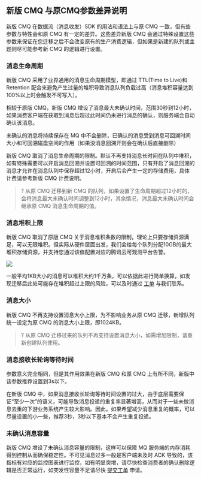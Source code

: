 ##  新版 CMQ 与原CMQ参数差异说明

新版 CMQ 在数据流（消息收发）SDK 的用法和语法上与原 CMQ 一致，但有些参数与特性会和原 CMQ 有一定的差异。这些差异新版 CMQ 会通过特殊设置这些参数来保证在您迁移之后不会改变原有的生产消费逻辑，但如果是新建的队列或主题则尽可能参考新 CMQ 的逻辑进行设置。

### 消息生命周期
新版 CMQ 采用了业界通用的消息生命周期模型，即通过 TTL(Time to Live)和 Retention 配合来避免产生过量的堆积导致消息队列负载过高（消息堆积容量达到100%以上时会触发不可写入）。

相较于原版 CMQ，新版 CMQ 增设了消息最大未确认时间，范围30秒到12小时，如果消费客户端在获取到消息后超过此时间仍未进行消息的确认，则服务端会自动确认该消息。

未确认的消息将持续保存在 MQ 中不会删除，已确认的消息受到消息可回溯时间大小和可回溯磁盘空间的作用（如果没消息回溯开则会在确认后直接删除）

新版 CMQ 取消了消息生命周期的限制。默认不再支持消息长时间在队列中堆积，如有特殊需要可以开启消息回溯并设置可回溯的时间范围，只有开启了消息回溯的消息才允许在消息队列中保存超过12小时，开启后会产生一定的存储费用，具体计费请参考新版 CMQ 计费说明。

>? 从原 CMQ 迁移到新 CMQ 的队列，如果设置了生命周期超过12小时的，会将消息最大未确认时间调整到12小时，其余情况，消息最大未确认时间会继承原 CMQ 消息生命周期的值。

### 消息堆积上限

新版 CMQ 取消了原版 CMQ 关于消息堆积条数的限制，理论上只要存储资源满足，可以无限堆积。但实际从硬件层面出发，我们会给每个队列分配10GB的最大堆积存储资源，并支持您通过该值配置对应的腾讯云可观测平台告警。

![](https://qcloudimg.tencent-cloud.cn/raw/3ca2d9c0dc1030373d365e7df9003514.png)

一般平均1KB大小的消息可以堆积大约1千万条，可以依据此进行简单换算，如发现迁移后此处可能存在堆积超过上限的风险，可以及时通过 [工单](https://console.cloud.tencent.com/workorder/category?level1_id=876&level2_id=947&source=14&data_title=%E6%B6%88%E6%81%AF%E9%98%9F%E5%88%97%20CMQ&step=1) 与我们联系。

### 消息大小
新版 CMQ 不再支持设置消息大小上限，为不影响业务从原 CMQ 迁移，新增队列统一设定为原 CMQ 的消息大小上限，即1024KB。

>? 从原 CMQ 迁移过来的队列不再支持设置消息大小，如需增加限制，请重新创建队列使用。


### 消息接收长轮询等待时间

参数意义完全相同，但是其作用效果在新版 CMQ 和原 CMQ 上有所不同，新版中该参数推荐设置到3s以下。

在新版 CMQ 中，如果消息接收长轮询等待时间设置的过大，由于底层需要保证“至少一次”的语义，可能导致消息投递的重复率显著增高，从而对于一些未做消息去重的下游业务系统产生较大影响。因此，如果希望减少消息重复的概率，可以尽量设置的小一些，推荐3秒，3秒以下基本不会产生重复投递。

### 未确认消息容量
新版 CMQ 增设了未确认消息容量的限制，这样可以保障 MQ 服务端的内存消耗得到控制从而确保稳定性。不可见消息过多一般是客户端未及时 ACK 导致的，该指标有对应的监控图表进行监控，如有明显突增，请尽快检查消费者的确认删除逻辑是否正常运行，如突发性容量不足请尽快 [提交工单](https://console.cloud.tencent.com/workorder/category?level1_id=876&level2_id=947&source=14&data_title=%E6%B6%88%E6%81%AF%E9%98%9F%E5%88%97%20CMQ&step=1) 申请。

